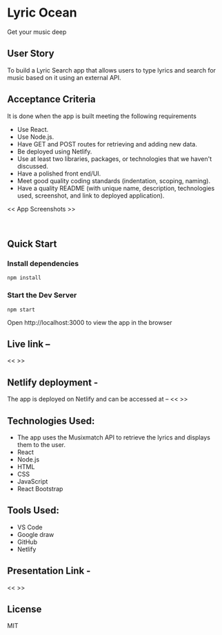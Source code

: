 
# Lyric Ocean
Get your music deep

## User Story
To build a Lyric Search app that allows users to type lyrics and search for music based on it using an external API.

## Acceptance Criteria

It is done when the app is built meeting the following requirements
* Use React.
* Use Node.js.
* Have GET and POST routes for retrieving and adding new data.
* Be deployed using Netlify.
* Use at least two libraries, packages, or technologies that we haven't discussed.
* Have a polished front end/UI.
* Meet good quality coding standards (indentation, scoping, naming).
* Have a quality README (with unique name, description, technologies used, screenshot, and link to deployed 
    application).

<< App Screenshots >>

![]()
![]()
![]()
![]()


## Quick Start
### Install dependencies
```
npm install
```

### Start the Dev Server
```
npm start
```


Open http://localhost:3000 to view the app in the browser

## Live link – 
<< >>

## Netlify deployment -
The app is deployed on Netlify and can be accessed at – << >>

## Technologies Used:

* The app uses the Musixmatch API to retrieve the lyrics and displays them to the user.
* React
* Node.js
* HTML
* CSS
* JavaScript
* React Bootstrap

## Tools Used:

* VS Code
* Google draw
* GitHub
* Netlify

## Presentation Link - 
<< >>

## License
MIT
